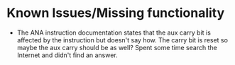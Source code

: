 # Known Issues/Missing functionality

*  The ANA instruction documentation states that the aux carry bit is affected
   by the instruction but doesn't say how.  The carry bit is reset so maybe the
   aux carry should be as well?  Spent some time search the Internet and didn't
   find an answer.
